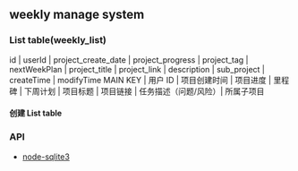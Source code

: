 ## weekly manage system


### List table(weekly_list)
id | userId | project_create_date | project_progress | project_tag | nextWeekPlan | project_title | project_link | description | sub_project | createTime | modifyTime
MAIN KEY | 用户 ID | 项目创建时间 | 项目进度 | 里程碑 | 下周计划 | 项目标题 | 项目链接 | 任务描述（问题/风险）| 所属子项目

#### 创建 List table



### API
* [node-sqlite3](https://github.com/mapbox/node-sqlite3)